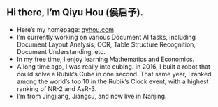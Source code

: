 ## Hi there, I’m Qiyu Hou (侯启予).
- Here’s my homepage: [qyhou.com](https://qyhou.com)
- I’m currently working on various Document AI tasks, including Document Layout Analysis, OCR, Table Structure Recognition, Document Understanding, etc.
- In my free time, I enjoy learning Mathematics and Economics.
- A long time ago, I was really into cubing. In 2016, I built a robot that could solve a Rubik’s Cube in one second. That same year, I ranked among the world’s top 10 in the Rubik’s Clock event, with a highest ranking of NR-2 and AsR-3.
- I’m from Jingjiang, Jiangsu, and now live in Nanjing.
